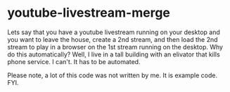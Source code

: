 # youtube-livestream-merge

Lets say that you have a youtube livestream running on your desktop and you want to leave the house, create a 2nd stream, and then load the 2nd stream to play in a browser on the 1st stream running on the desktop. Why do this automatically? Well, I live in a tall building with an elivator that kills phone service. I can't. It has to be automated.

Please note, a lot of this code was not written by me. It is example code. FYI.
